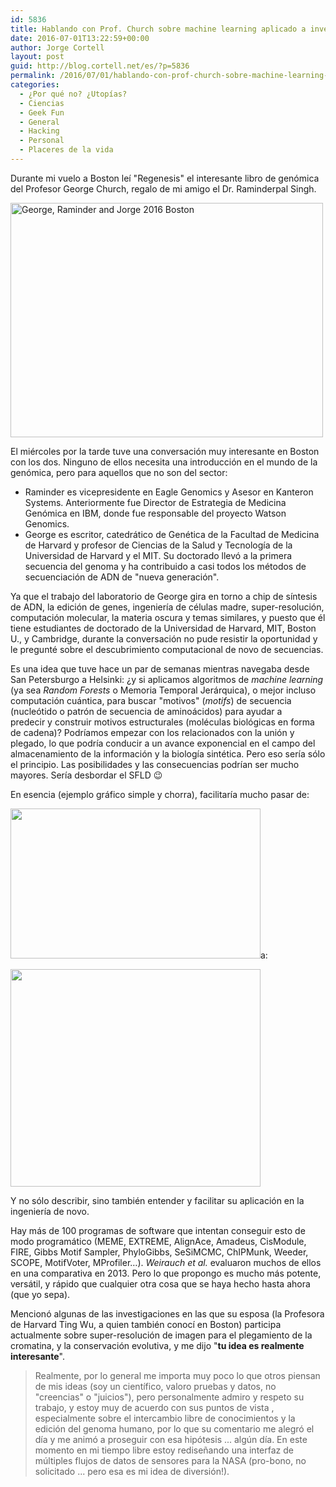 ```yaml
---
id: 5836
title: Hablando con Prof. Church sobre machine learning aplicado a investigación genómica
date: 2016-07-01T13:22:59+00:00
author: Jorge Cortell
layout: post
guid: http://blog.cortell.net/es/?p=5836
permalink: /2016/07/01/hablando-con-prof-church-sobre-machine-learning-aplicado-a-investigacion-genomica/
categories:
  - ¿Por qué no? ¿Utopías?
  - Ciencias
  - Geek Fun
  - General
  - Hacking
  - Personal
  - Placeres de la vida
---
```

Durante mi vuelo a Boston leí "Regenesis" el interesante libro de genómica del Profesor George Church, regalo de mi amigo el Dr. Raminderpal Singh.

<img class="aligncenter" src="https://c3.staticflickr.com/8/7288/27881551722_868f869297.jpg" alt="George, Raminder and Jorge 2016 Boston" width="500" height="375" />

El miércoles por la tarde tuve una conversación muy interesante en Boston con los dos. Ninguno de ellos necesita una introducción en el mundo de la genómica, pero para aquellos que no son del sector:

  * Raminder es vicepresidente en Eagle Genomics y Asesor en Kanteron Systems. Anteriormente fue Director de Estrategia de Medicina Genómica en IBM, donde fue responsable del proyecto Watson Genomics.
  * George es escritor, catedrático de Genética de la Facultad de Medicina de Harvard y profesor de Ciencias de la Salud y Tecnología de la Universidad de Harvard y el MIT. Su doctorado llevó a la primera secuencia del genoma y ha contribuido a casi todos los métodos de secuenciación de ADN de "nueva generación".

Ya que el trabajo del laboratorio de George gira en torno a chip de síntesis de ADN, la edición de genes, ingeniería de células madre, super-resolución, computación molecular, la materia oscura y temas similares, y puesto que él tiene estudiantes de doctorado de la Universidad de Harvard, MIT, Boston U., y Cambridge, durante la conversación no pude resistir la oportunidad y le pregunté sobre el descubrimiento computacional de novo de secuencias.

Es una idea que tuve hace un par de semanas mientras navegaba desde San Petersburgo a Helsinki: ¿y si aplicamos algoritmos de _machine learning_ (ya sea _Random Forests_ o Memoria Temporal Jerárquica), o mejor incluso computación cuántica, para buscar "motivos" (_motifs_) de secuencia (nucleótido o patrón de secuencia de aminoácidos) para ayudar a predecir y construir motivos estructurales (moléculas biológicas en forma de cadena)? Podríamos empezar con los relacionados con la unión y plegado, lo que podría conducir a un avance exponencial en el campo del almacenamiento de la información y la biología sintética. Pero eso sería sólo el principio. Las posibilidades y las consecuencias podrían ser mucho mayores. Sería desbordar el SFLD 😉

En esencia (ejemplo gráfico simple y chorra), facilitaría mucho pasar de:
  
<img class="aligncenter" src="https://upload.wikimedia.org/wikipedia/commons/thumb/5/5c/G-quadruplex.svg/400px-G-quadruplex.svg.png" width="400" height="240" />a:

<img class="aligncenter" src="https://upload.wikimedia.org/wikipedia/commons/a/aa/Telomer-structure.gif" width="400" height="348" />

Y no sólo describir, sino también entender y facilitar su aplicación en la ingeniería de novo.

Hay más de 100 programas de software que intentan conseguir esto de modo programático (MEME, EXTREME, AlignAce, Amadeus, CisModule, FIRE, Gibbs Motif Sampler, PhyloGibbs, SeSiMCMC, ChIPMunk, Weeder, SCOPE, MotifVoter, MProfiler…). _Weirauch et al._ evaluaron muchos de ellos en una comparativa en 2013. Pero lo que propongo es mucho más potente, versátil, y rápido que cualquier otra cosa que se haya hecho hasta ahora (que yo sepa).

Mencionó algunas de las investigaciones en las que su esposa (la Profesora de Harvard Ting Wu, a quien también conocí en Boston) participa actualmente sobre super-resolución de imagen para el plegamiento de la cromatina, y la conservación evolutiva, y me dijo "**tu idea es realmente interesante**".

> Realmente, por lo general me importa muy poco lo que otros piensan de mis ideas (soy un científico, valoro pruebas y datos, no "creencias" o "juicios"), pero personalmente admiro y respeto su trabajo, y estoy muy de acuerdo con sus puntos de vista , especialmente sobre el intercambio libre de conocimientos y la edición del genoma humano, por lo que su comentario me alegró el día y me animó a proseguir con esa hipótesis ... algún día. En este momento en mi tiempo libre estoy rediseñando una interfaz de múltiples flujos de datos de sensores para la NASA (pro-bono, no solicitado ... pero esa es mi idea de diversión!).
